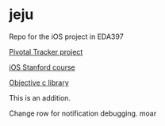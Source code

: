 jeju
======

Repo for the iOS project in EDA397

[Pivotal Tracker project](https://www.pivotaltracker.com/s/projects/1044902)

[iOS Stanford course](https://itunes.apple.com/us/course/developing-ios-7-apps-for/id733644550)

[Objective c library](https://github.com/octokit/octokit.objc)

This is an addition.

Change row for notification debugging.  moar   
